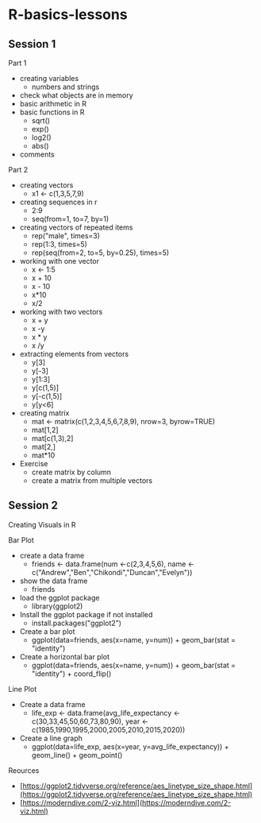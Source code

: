 # R-basics-lessons

## Session 1

Part 1 
- creating variables
    - numbers and strings
- check what objects are in memory
- basic arithmetic in R
- basic functions in R
    - sqrt()
    - exp()
    - log2()
    - abs()
 - comments

Part 2
- creating vectors
    - x1 <- c(1,3,5,7,9)
- creating sequences in r
    - 2:9
    - seq(from=1, to=7, by=1)
- creating vectors of repeated items
    - rep("male", times=3)
    - rep(1:3, times=5)
    - rep(seq(from=2, to=5, by=0.25), times=5)
- working with one vector
    - x <- 1:5
    -  x + 10
    -  x - 10
    -  x*10
    -  x/2
- working with two vectors
    - x + y
    - x -y
    - x * y
    - x /y
- extracting elements from vectors
    - y[3]
    - y[-3]
    - y[1:3]
    - y[c(1,5)]
    - y[-c(1,5)]
    - y[y<6]
- creating matrix
    - mat <- matrix(c(1,2,3,4,5,6,7,8,9), nrow=3, byrow=TRUE)
    -  mat[1,2]
    -  mat[c(1,3),2]
    -  mat[2,]
    -  mat*10
- Exercise
  - create matrix by column
  - create a matrix from multiple vectors
## Session 2 

Creating Visuals in R 

Bar Plot
- create a data frame 
    - friends <- data.frame(num <-c(2,3,4,5,6), name <-c("Andrew","Ben","Chikondi","Duncan","Evelyn"))
- show the data frame 
    - friends
- load the ggplot package
    - library(ggplot2)
- Install the ggplot package if not installed
    - install.packages("ggplot2")
- Create a bar plot
    - ggplot(data=friends, aes(x=name, y=num)) + geom_bar(stat = "identity")
- Create a horizontal bar plot
    - ggplot(data=friends, aes(x=name, y=num)) + geom_bar(stat = "identity") + coord_flip()

Line Plot

- Create a data frame
    - life_exp <- data.frame(avg_life_expectancy <-c(30,33,45,50,60,73,80,90), year <-c(1985,1990,1995,2000,2005,2010,2015,2020))
- Create a line graph
    - ggplot(data=life_exp, aes(x=year, y=avg_life_expectancy)) + geom_line() + geom_point()

Reources
- [https://ggplot2.tidyverse.org/reference/aes_linetype_size_shape.html](https://ggplot2.tidyverse.org/reference/aes_linetype_size_shape.html)
- [https://moderndive.com/2-viz.html](https://moderndive.com/2-viz.html)
